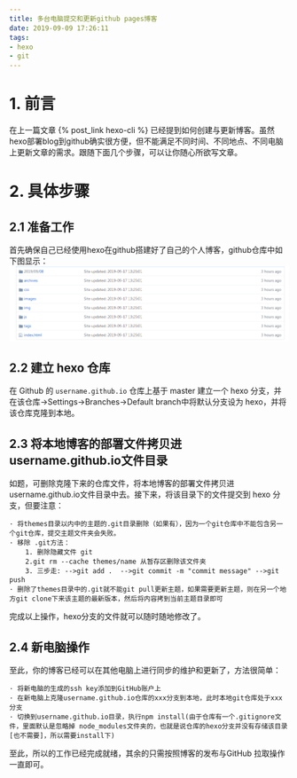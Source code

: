 ```yaml
---
title: 多台电脑提交和更新github pages博客
date: 2019-09-09 17:26:11
tags:
- hexo
- git
---
```


# 1. 前言
在上一篇文章 {% post_link hexo-cli %} 已经提到如何创建与更新博客。虽然hexo部署blog到github确实很方便，但不能满足不同时间、不同地点、不同电脑上更新文章的需求。跟随下面几个步骤，可以让你随心所欲写文章。

# 2. 具体步骤

## 2.1 准备工作

首先确保自己已经使用hexo在github搭建好了自己的个人博客，github仓库中如下图显示：
![](/images/hexoBranch/masterBranch.png)

## 2.2 建立 hexo 仓库
在 Github 的 `username.github.io` 仓库上基于 master 建立一个 hexo 分支，并在该仓库->Settings->Branches->Default branch中将默认分支设为 hexo，并将该仓库克隆到本地。

## 2.3 将本地博客的部署文件拷贝进username.github.io文件目录

如题，可删除克隆下来的仓库文件，将本地博客的部署文件拷贝进username.github.io文件目录中去。接下来，将该目录下的文件提交到 hexo 分支，但要注意：

    · 将themes目录以内中的主题的.git目录删除（如果有），因为一个git仓库中不能包含另一个git仓库，提交主题文件夹会失败。
    · 移除 .git方法：
        1. 删除隐藏文件 git
        2.git rm --cache themes/name 从暂存区删除该文件夹
        3. 三步走: -->git add .  -->git commit -m "commit message" -->git push
    · 删除了themes目录中的.git就不能git pull更新主题，如果需要更新主题，则在另一个地方git clone下来该主题的最新版本，然后将内容拷到当前主题目录即可

完成以上操作，hexo分支的文件就可以随时随地修改了。

## 2.4 新电脑操作
至此，你的博客已经可以在其他电脑上进行同步的维护和更新了，方法很简单：

    · 将新电脑的生成的ssh key添加到GitHub账户上
    · 在新电脑上克隆username.github.io仓库的xxx分支到本地，此时本地git仓库处于xxx分支
    · 切换到username.github.io目录，执行npm install(由于仓库有一个.gitignore文件，里面默认是忽略掉 node_modules文件夹的，也就是说仓库的hexo分支并没有存储该目录[也不需要]，所以需要install下)

至此，所以的工作已经完成就绪，其余的只需按照博客的发布与GitHub 拉取操作一直即可。